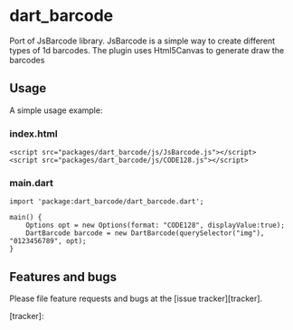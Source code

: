 # dart_barcode

Port of JsBarcode library.
JsBarcode is a simple way to create different types of 1d barcodes.
The plugin uses Html5Canvas to generate draw the barcodes

## Usage

A simple usage example:


### index.html

    <script src="packages/dart_barcode/js/JsBarcode.js"></script>
    <script src="packages/dart_barcode/js/CODE128.js"></script>
    

### main.dart

    import 'package:dart_barcode/dart_barcode.dart';

    main() {
        Options opt = new Options(format: "CODE128", displayValue:true);
        DartBarcode barcode = new DartBarcode(querySelector("img"), "0123456789", opt);
    }

## Features and bugs

Please file feature requests and bugs at the [issue tracker][tracker].

[tracker]: 
